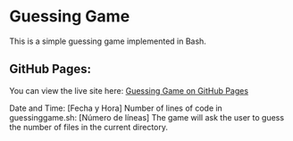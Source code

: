 # Guessing Game

This is a simple guessing game implemented in Bash.

## GitHub Pages:
You can view the live site here: [Guessing Game on GitHub Pages]((https://github.com/Ciber2020/guessing-game/))

Date and Time: [Fecha y Hora]
Number of lines of code in guessinggame.sh: [Número de líneas]
The game will ask the user to guess the number of files in the current directory.

